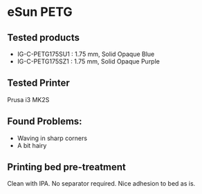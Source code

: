 # eSun PETG

## Tested products
- IG-C-PETG175SU1 : 1.75 mm, Solid Opaque Blue
- IG-C-PETG175SZ1 : 1.75 mm, Solid Opaque Purple

## Tested Printer
Prusa i3 MK2S

## Found Problems:
- Waving in sharp corners
- A bit hairy

## Printing bed pre-treatment
Clean with IPA.
No separator required. Nice adhesion to bed as is.
